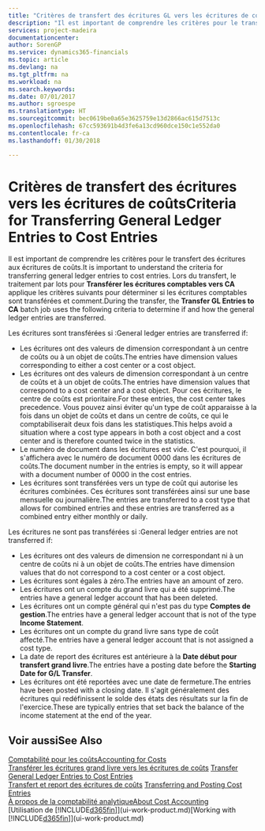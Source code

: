```yaml
---
title: "Critères de transfert des écritures GL vers les écritures de coûts | Microsoft Docs"
description: "Il est important de comprendre les critères pour le transfert des écritures aux écritures de coûts. Lors du transfert, le traitement par lots pour **Transférer les écritures comptables vers CA** applique les critères suivants pour déterminer si les écritures comptables sont transférées et comment."
services: project-madeira
documentationcenter: 
author: SorenGP
ms.service: dynamics365-financials
ms.topic: article
ms.devlang: na
ms.tgt_pltfrm: na
ms.workload: na
ms.search.keywords: 
ms.date: 07/01/2017
ms.author: sgroespe
ms.translationtype: HT
ms.sourcegitcommit: bec0619be0a65e3625759e13d2866ac615d7513c
ms.openlocfilehash: 67cc593691b4d3fe6a13cd960dce150c1e552da0
ms.contentlocale: fr-ca
ms.lasthandoff: 01/30/2018

---
```

# <a name="criteria-for-transferring-general-ledger-entries-to-cost-entries"></a><span data-ttu-id="7f66c-104">Critères de transfert des écritures vers les écritures de coûts</span><span class="sxs-lookup"><span data-stu-id="7f66c-104">Criteria for Transferring General Ledger Entries to Cost Entries</span></span>
<span data-ttu-id="7f66c-105">Il est important de comprendre les critères pour le transfert des écritures aux écritures de coûts.</span><span class="sxs-lookup"><span data-stu-id="7f66c-105">It is important to understand the criteria for transferring general ledger entries to cost entries.</span></span> <span data-ttu-id="7f66c-106">Lors du transfert, le traitement par lots pour **Transférer les écritures comptables vers CA** applique les critères suivants pour déterminer si les écritures comptables sont transférées et comment.</span><span class="sxs-lookup"><span data-stu-id="7f66c-106">During the transfer, the **Transfer GL Entries to CA** batch job uses the following criteria to determine if and how the general ledger entries are transferred.</span></span>  

<span data-ttu-id="7f66c-107">Les écritures sont transférées si :</span><span class="sxs-lookup"><span data-stu-id="7f66c-107">General ledger entries are transferred if:</span></span>  

-   <span data-ttu-id="7f66c-108">Les écritures ont des valeurs de dimension correspondant à un centre de coûts ou à un objet de coûts.</span><span class="sxs-lookup"><span data-stu-id="7f66c-108">The entries have dimension values corresponding to either a cost center or a cost object.</span></span>  
-   <span data-ttu-id="7f66c-109">Les écritures ont des valeurs de dimension correspondant à un centre de coûts et à un objet de coûts.</span><span class="sxs-lookup"><span data-stu-id="7f66c-109">The entries have dimension values that correspond to a cost center and a cost object.</span></span> <span data-ttu-id="7f66c-110">Pour ces écritures, le centre de coûts est prioritaire.</span><span class="sxs-lookup"><span data-stu-id="7f66c-110">For these entries, the cost center takes precedence.</span></span> <span data-ttu-id="7f66c-111">Vous pouvez ainsi éviter qu'un type de coût apparaisse à la fois dans un objet de coûts et dans un centre de coûts, ce qui le comptabiliserait deux fois dans les statistiques.</span><span class="sxs-lookup"><span data-stu-id="7f66c-111">This helps avoid a situation where a cost type appears in both a cost object and a cost center and is therefore counted twice in the statistics.</span></span>  
-   <span data-ttu-id="7f66c-112">Le numéro de document dans les écritures est vide. C'est pourquoi, il s'affichera avec le numéro de document 0000 dans les écritures de coûts.</span><span class="sxs-lookup"><span data-stu-id="7f66c-112">The document number in the entries is empty, so it will appear with a document number of 0000 in the cost entries.</span></span>  
-   <span data-ttu-id="7f66c-113">Les écritures sont transférées vers un type de coût qui autorise les écritures combinées. Ces écritures sont transférées ainsi sur une base mensuelle ou journalière.</span><span class="sxs-lookup"><span data-stu-id="7f66c-113">The entries are transferred to a cost type that allows for combined entries and these entries are transferred as a combined entry either monthly or daily.</span></span>  

<span data-ttu-id="7f66c-114">Les écritures ne sont pas transférées si :</span><span class="sxs-lookup"><span data-stu-id="7f66c-114">General ledger entries are not transferred if:</span></span>  

-   <span data-ttu-id="7f66c-115">Les écritures ont des valeurs de dimension ne correspondant ni à un centre de coûts ni à un objet de coûts.</span><span class="sxs-lookup"><span data-stu-id="7f66c-115">The entries have dimension values that do not correspond to a cost center or a cost object.</span></span>  
-   <span data-ttu-id="7f66c-116">Les écritures sont égales à zéro.</span><span class="sxs-lookup"><span data-stu-id="7f66c-116">The entries have an amount of zero.</span></span>  
-   <span data-ttu-id="7f66c-117">Les écritures ont un compte du grand livre qui a été supprimé.</span><span class="sxs-lookup"><span data-stu-id="7f66c-117">The entries have a general ledger account that has been deleted.</span></span>  
-   <span data-ttu-id="7f66c-118">Les écritures ont un compte général qui n'est pas du type **Comptes de gestion**.</span><span class="sxs-lookup"><span data-stu-id="7f66c-118">The entries have a general ledger account that is not of the type **Income Statement**.</span></span>  
-   <span data-ttu-id="7f66c-119">Les écritures ont un compte du grand livre sans type de coût affecté.</span><span class="sxs-lookup"><span data-stu-id="7f66c-119">The entries have a general ledger account that is not assigned a cost type.</span></span>  
-   <span data-ttu-id="7f66c-120">La date de report des écritures est antérieure à la **Date début pour transfert grand livre**.</span><span class="sxs-lookup"><span data-stu-id="7f66c-120">The entries have a posting date before the **Starting Date for G/L Transfer**.</span></span>  
-   <span data-ttu-id="7f66c-121">Les écritures ont été reportées avec une date de fermeture.</span><span class="sxs-lookup"><span data-stu-id="7f66c-121">The entries have been posted with a closing date.</span></span> <span data-ttu-id="7f66c-122">Il s'agit généralement des écritures qui redéfinissent le solde des états des résultats sur la fin de l'exercice.</span><span class="sxs-lookup"><span data-stu-id="7f66c-122">These are typically entries that set back the balance of the income statement at the end of the year.</span></span>  

## <a name="see-also"></a><span data-ttu-id="7f66c-123">Voir aussi</span><span class="sxs-lookup"><span data-stu-id="7f66c-123">See Also</span></span>  
[<span data-ttu-id="7f66c-124">Comptabilité pour les coûts</span><span class="sxs-lookup"><span data-stu-id="7f66c-124">Accounting for Costs</span></span>](finance-manage-cost-accounting.md)  
 <span data-ttu-id="7f66c-125">[Transférer les écritures grand livre vers les écritures de coûts](finance-how-to-transfer-general-ledger-entries-to-cost-entries.md) </span><span class="sxs-lookup"><span data-stu-id="7f66c-125">[Transfer General Ledger Entries to Cost Entries](finance-how-to-transfer-general-ledger-entries-to-cost-entries.md) </span></span>  
 <span data-ttu-id="7f66c-126">[Transfert et report des écritures de coûts](finance-transfer-and-post-cost-entries.md) </span><span class="sxs-lookup"><span data-stu-id="7f66c-126">[Transferring and Posting Cost Entries](finance-transfer-and-post-cost-entries.md) </span></span>  
 [<span data-ttu-id="7f66c-127">À propos de la comptabilité analytique</span><span class="sxs-lookup"><span data-stu-id="7f66c-127">About Cost Accounting</span></span>](finance-about-cost-accounting.md)  
 <span data-ttu-id="7f66c-128">[Utilisation de [!INCLUDE[d365fin](includes/d365fin_md.md)]](ui-work-product.md)</span><span class="sxs-lookup"><span data-stu-id="7f66c-128">[Working with [!INCLUDE[d365fin](includes/d365fin_md.md)]](ui-work-product.md)</span></span>

